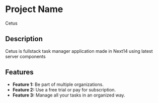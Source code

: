 # Project Name
Cetus

## Description

Cetus is fullstack task manager application made in Next14 using latest server components

## Features

- **Feature 1:** Be part of multiple organizations.
- **Feature 2:** Use a free trial or pay for subscription.
- **Feature 3:** Manage all your tasks in an organized way.

